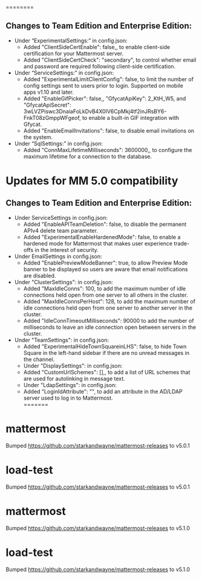 ========

Changes to Team Edition and Enterprise Edition:
------------
* Under “ExperimentalSettings:” in config.json:
  * Added "ClientSideCertEnable": false,, to enable client-side certification for your Mattermost server.
  * Added "ClientSideCertCheck": "secondary", to control whether email and password are required following client-side certification.
* Under “ServiceSettings:” in config.json:
  * Added "ExperimentalLimitClientConfig": false, to limit the number of config settings sent to users prior to login. Supported on mobile apps v1.10 and later.
  * Added "EnableGifPicker": false,, "GfycatApiKey": 2_KtH_W5, and "GfycatApiSecret": 3wLVZPiswc3DnaiaFoLkDvB4X0IV6CpMkj4tf2inJRsBY6-FnkT08zGmppWFgeof, to enable a built-in GIF integration with Gfycat.
  * Added "EnableEmailInvitations": false, to disable email invitations on the system.
* Under “SqlSettings:” in config.json:
  * Added "ConnMaxLifetimeMilliseconds": 3600000,, to configure the maximum lifetime for a connection to the database.

Updates for MM 5.0 compatibility
========

Changes to Team Edition and Enterprise Edition:
------------
* Under ServiceSettings in config.json:
  * Added "EnableAPITeamDeletion": false, to disable the permanent APIv4 delete team parameter.
  * Added "ExperimentalEnableHardenedMode": false, to enable a hardened mode for Mattermost that makes user experience trade-offs in the interest of security.
* Under EmailSettings in config.json:
  * Added "EnablePreviewModeBanner": true, to allow Preview Mode banner to be displayed so users are aware that email notifications are disabled.
* Under "ClusterSettings": in config.json:
  * Added "MaxIdleConns": 100, to add the maximum number of idle connections held open from one server to all others in the cluster.
  * Added "MaxIdleConnsPerHost": 128, to add the maximum number of idle connections held open from one server to another server in the cluster.
  * Added "IdleConnTimeoutMilliseconds": 90000 to add the number of milliseconds to leave an idle connection open between servers in the cluster.  
* Under "TeamSettings": in config.json:
  * Added "ExperimentalHideTownSquareinLHS": false, to hide Town Square in the left-hand sidebar if there are no unread messages in the channel.
  * Under "DisplaySettings": in config.json:
  * Added "CustomUrlSchemes": [],, to add a list of URL schemes that are used for autolinking in message text.
  * Under "LdapSettings": in config.json:
  * Added "LoginIdAttribute": "", to add an attribute in the AD/LDAP server used to log in to Mattermost.  
=======

# mattermost
Bumped https://github.com/starkandwayne/mattermost-releases to v5.0.1

# load-test
Bumped https://github.com/starkandwayne/mattermost-releases to v5.0.1

# mattermost
Bumped https://github.com/starkandwayne/mattermost-releases to v5.1.0

# load-test
Bumped https://github.com/starkandwayne/mattermost-releases to v5.1.0
